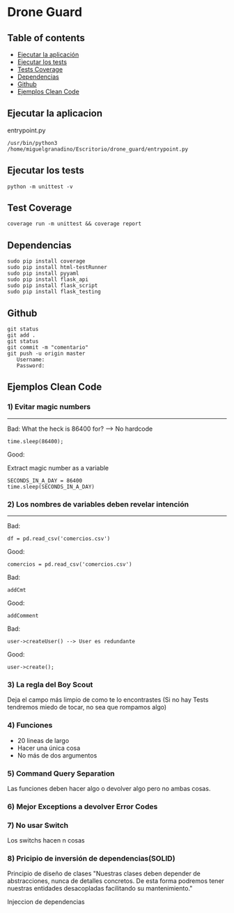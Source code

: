 # Drone Guard

## Table of contents
* [Ejecutar la aplicación](#ejecutar-la-aplicacion)
* [Ejecutar los tests](#ejecutar-los-tests)
* [Tests Coverage](#tests-coverage)
* [Dependencias](#dependencias)
* [Github](#github)
* [Ejemplos Clean Code](#ejemplos-clean-code)



## Ejecutar la aplicacion
entrypoint.py
```
/usr/bin/python3 /home/miguelgranadino/Escritorio/drone_guard/entrypoint.py
```

## Ejecutar los tests
```
python -m unittest -v
```

## Test Coverage
```
coverage run -m unittest && coverage report
```

## Dependencias
```
sudo pip install coverage
sudo pip install html-testRunner
sudo pip install pyyaml
sudo pip install flask_api
sudo pip install flask_script
sudo pip install flask_testing
```


## Github
```
git status
git add .
git status
git commit -m "comentario"
git push -u origin master
   Username:
   Password:
```
## Ejemplos Clean Code

### 1) Evitar magic numbers
--------------------------------------
Bad:
What the heck is 86400 for? --> No hardcode
```
time.sleep(86400);
```
Good:

Extract magic number as a variable
```
SECONDS_IN_A_DAY = 86400
time.sleep(SECONDS_IN_A_DAY)
```

### 2) Los nombres de variables deben revelar intención
---------------------------------------
Bad:
```
df = pd.read_csv('comercios.csv')
```

Good:
```
comercios = pd.read_csv('comercios.csv')
```

Bad:
```
addCmt
```

Good:
```
addComment
```

Bad:
```
user->createUser() --> User es redundante
```

Good:
```
user->create();
```

### 3) La regla del Boy Scout

Deja el campo más limpio de como te lo encontrastes
(Si no hay Tests tendremos miedo de tocar, no sea que rompamos algo)

### 4) Funciones
- 20 lineas de largo
- Hacer una única cosa
- No más de dos argumentos

### 5) Command Query Separation
Las funciones deben hacer algo o devolver algo pero no ambas cosas.

### 6) Mejor Exceptions a devolver Error Codes

### 7) No usar Switch
Los switchs hacen n cosas

### 8) Pricipio de inversión de dependencias(SOLID)
Principio de diseño de clases
"Nuestras clases deben depender de abstracciones, nunca de detalles concretos. 
De esta forma podremos tener nuestras entidades desacopladas facilitando su mantenimiento."

Injeccion de dependencias

